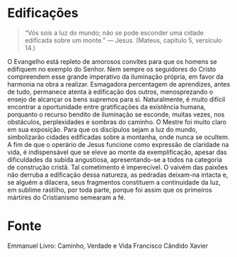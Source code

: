 # Edificações

> “Vós sois a luz do mundo; não se pode esconder uma cidade edificada sobre um monte.” — Jesus. (Mateus, capítulo 5, versículo 14.)

O Evangelho está repleto de amorosos convites para que os homens se edifiquem no exemplo do Senhor. Nem sempre os seguidores do Cristo compreendem esse grande imperativo da iluminação própria, em favor da harmonia na obra a realizar. Esmagadora percentagem de aprendizes, antes de tudo, permanece atenta à edificação dos outros, menosprezando o ensejo de alcançar os bens supremos para si. Naturalmente, é muito difícil encontrar a oportunidade entre gratificações da existência humana, porquanto o recurso bendito de iluminação se esconde, muitas vezes, nos obstáculos, perplexidades e sombras do caminho. O Mestre foi muito claro em sua exposição. Para que os discípulos sejam a luz do mundo, simbolizarão cidades edificadas sobre a montanha, onde nunca se ocultem. A fim de que o operário de Jesus funcione como expressão de claridade na vida, é indispensável que se eleve ao monte da exemplificação, apesar das dificuldades da subida angustiosa, apresentando-se a todos na categoria de construção cristã. Tal cometimento é imperecível. O vaivém das paixões não derruba a edificação dessa natureza, as pedradas deixam-na intacta e, se alguém a dilacera, seus fragmentos constituem a continuidade da luz, em sublime rastilho, por toda parte, porque foi assim que os primeiros mártires do Cristianismo semearam a fé.

# Fonte
Emmanuel
Livro: Caminho, Verdade e Vida
Francisco Cândido Xavier
